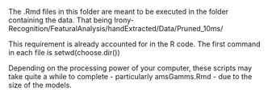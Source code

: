 The .Rmd files in this folder are meant to be executed in the folder containing the data. That being Irony-Recognition/FeaturalAnalysis/handExtracted/Data/Pruned_10ms/

This requirement is already accounted for in the R code. The first command in each file is setwd(choose.dir())

Depending on the processing power of your computer, these scripts may take quite a while to complete - particularly amsGamms.Rmd - due to the size of the models.
